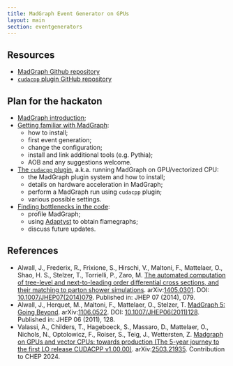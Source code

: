 ```yaml
---
title: MadGraph Event Generator on GPUs
layout: main
section: eventgenerators 
---
```


## Resources
- [MadGraph Github repository](https://github.com/mg5amcnlo/mg5amcnlo)
- [`cudacpp` plugin GitHub repository](https://github.com/madgraph5/madgraph4gpu)

## Plan for the hackaton
- [MadGraph introduction](./madgraph_introduction.html);
- [Getting familiar with MadGraph](./getting_familiar.html):
    - how to install;
    - first event generation;
    - change the configuration;
    - install and link additional tools (e.g. Pythia);
    - AOB and any suggestions welcome.
- [The `cudacpp` plugin](./the_cudacpp_plugin.html), a.k.a. running MadGraph on GPU/vectorized CPU:
    - the MadGraph plugin system and how to install;
    - details on hardware acceleration in MadGraph;
    - perform a MadGraph run using `cudacpp` plugin;
    - various possible settings.
- [Finding bottlenecks in the code](./profiling.html):
    - profile MadGraph;
    - using [Adaptyst](https://adaptyst.web.cern.ch/) to obtain flamegraphs;
    - discuss future updates.

## References
- Alwall, J., Frederix, R., Frixione, S., Hirschi, V., Maltoni, F., Mattelaer, O., Shao, H. S., Stelzer, T., Torrielli, P., Zaro, M. [The automated computation of tree-level and next-to-leading order differential cross sections, and their matching to parton shower simulations](https://inspirehep.net/literature/1293923). arXiv:[1405.0301](https://arxiv.org/abs/1405.0301). DOI: [10.1007/JHEP07(2014)079](https://doi.org/10.1007/JHEP07(2014)079). Published in: JHEP 07 (2014), 079.
- Alwall, J., Herquet, M., Maltoni, F., Mattelaer, O., Stelzer, T. [MadGraph 5: Going Beyond](https://inspirehep.net/literature/912611). arXiv:[1106.0522](https://arxiv.org/abs/1106.0522). DOI: [10.1007/JHEP06(2011)128](https://doi.org/10.1007/JHEP06(2011)128). Published in: JHEP 06 (2011), 128.
- Valassi, A., Childers, T., Hageboeck, S., Massaro, D., Mattelaer, O., Nichols, N., Optolowicz, F., Roiser, S., Teig, J., Wettersten, Z. [Madgraph on GPUs and vector CPUs: towards production (The 5-year journey to the first LO release CUDACPP v1.00.00)](https://inspirehep.net/literature/2905710). arXiv:[2503.21935](https://arxiv.org/abs/2503.21935). Contribution to CHEP 2024.

